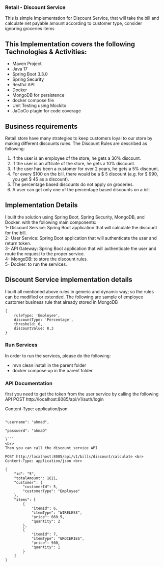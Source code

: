### Retail - Discount Service
This is simple Implementation for Discount Service, that will take the bill and calculate net payable amount according to customer type, consider ignoring groceries items

## This Implementation covers the following Technologies & Activities:
* Maven Project
* Java 17
* Spring Boot 3.3.0
* Spring Security
* Restful API
* Docker
* MongoDB for persistence
* docker compose file
* Unit Testing using Mockito
* JaCoCo plugin for code coverage

## Business requirements

Retail store have many strategies to keep customers loyal to our store by making different discounts rules.
The Discount Rules are described as following:
1. If the user is an employee of the store, he gets a 30% discount.
2. If the user is an affiliate of the store, he gets a 10% discount.
3. If the user has been a customer for over 2 years, he gets a 5% discount.
4. For every $100 on the bill, there would be a $ 5 discount (e.g. for $ 990, you get $ 45 as
a discount).
5. The percentage based discounts do not apply on groceries.
6. A user can get only one of the percentage based discounts on a bill.

## Implementation Details

I built the solution using Spring Boot, Spring Security, MongoDB, and Docker.
with the following main components: <br>
1- Discount Service: Spring Boot application that will calculate the discount for the bill. <br>
2- User Service: Spring Boot application that will authenticate the user and return token. <br>
3- API Gateway: Spring Boot application that will authenticate the user and route the request to the proper service.<br>
4- MongoDB: to store the discount rules.<br>
5- Docker: to run the services.<br>

## 	Discount Service implementation details 

I built all mentioned above rules in generic and dynamic way; so the rules can be modified or extended.
The following are sample of employee customer business rule that already stored in MongoDB
	
	{
		ruleType: 'Employee',
	    discountType: 'Percentage',
    	threshold: 0,
	    discountValue: 0.3
	}

### Run Services
In order to run the services, please do the following:
* mvn clean install in the parent folder
* docker compose up in the parent folder

### API Documentation
first you need to get the token from the user service by calling the following API
POST http://localhost:8085/api/v1/auth/login <br>

Content-Type: application/json <br>
```{

"username": "ahmad",

"password": "ahmaD"

}```
<br>
Then you can call the discount service API

POST http://localhost:8085/api/v1/bills/discount/calculate <br>
Content-Type: application/json <br>

{
    "id": "5",
    "totalAmount": 1821,
    "customer": {
        "customerId": 5,
        "customerType": "Employee"
    },
    "items": [
        {
            "itemId": 6,
            "itemType": "WIRELESS",
            "price": 660.5,
            "quantity": 2
        },
        {
            "itemId": 7,
            "itemType": "GROCERIES",
            "price": 500,
            "quantity": 1
        }
    ]
}
